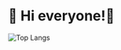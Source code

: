 # 👋 Hi everyone!👋
![Top Langs]([https://github-readme-stats.vercel.app/api/top-langs/?username=anuraghazra&layout=compact](https://github-readme-stats.vercel.app/api/top-langs/?username=nbao210&layout=compact))
